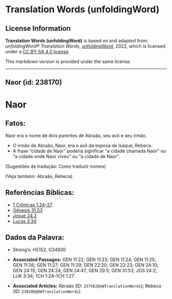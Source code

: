 # Translation Words (unfoldingWord)

## License Information

**Translation Words (unfoldingWord)** is based on and adapted from: _unfoldingWord® Translation Words_, [unfoldingWord](https://unfoldingword.org/utw), 2022, which is licensed under a [CC BY-SA 4.0 license](https://creativecommons.org/licenses/by-sa/4.0/legalcode.en).

This markdown version is provided under the same license.



--------------------------------

## Naor (id: 238170)

Naor
====

Fatos:
------

Naor era o nome de dois parentes de Abraão, seu avô e seu irmão.

* O irmão de Abraão, Naor, era o avô da esposa de Isaque, Rebeca.
* A frase “cidade de Naor” poderia significar “a cidade chamada Naor” ou “a cidade onde Naor viveu” ou “a cidade de Naor”.

(Sugestões de tradução: Como traduzir nomes)

(Veja também: Abraão, Rebeca)

Referências Bíblicas:
---------------------

* [1 Crônicas 1\.24–27](https://ref.ly/1Chr1:24-1Chr1:27)
* [Gênesis 31\.53](https://ref.ly/Gen31:53)
* [Josué 24\.2](https://ref.ly/Josh24:2)
* [Lucas 3\.34](https://ref.ly/Luke3:34)

Dados da Palavra:
-----------------

* Strong’s: H5152, G34930

* **Associated Passages:** GEN 11:22; GEN 11:23; GEN 11:24; GEN 11:25; GEN 11:26; GEN 11:27; GEN 11:29; GEN 22:20; GEN 22:23; GEN 24:10; GEN 24:15; GEN 24:24; GEN 24:47; GEN 29:5; GEN 31:53; JOS 24:2; LUK 3:34; 1CH 1:24–1CH 1:27
* **Associated Articles:** Abraão (ID: `237562@UWTranslationWords`); Rebeca (ID: `238286@UWTranslationWords`)

